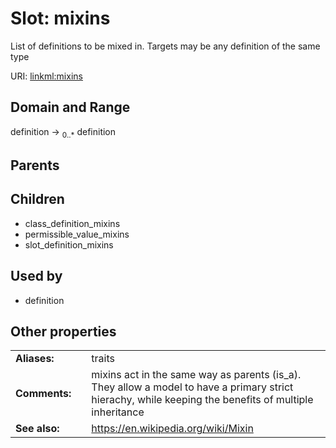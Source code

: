 
# Slot: mixins


List of definitions to be mixed in. Targets may be any definition of the same type

URI: [linkml:mixins](https://w3id.org/linkml/mixins)


## Domain and Range

definition &#8594;  <sub>0..*</sub> definition

## Parents


## Children

 *  class_definition_mixins
 *  permissible_value_mixins
 *  slot_definition_mixins

## Used by

 * definition

## Other properties

|  |  |  |
| --- | --- | --- |
| **Aliases:** | | traits |
| **Comments:** | | mixins act in the same way as parents (is_a). They allow a model to have a primary strict hierachy, while keeping the benefits of multiple inheritance |
| **See also:** | | https://en.wikipedia.org/wiki/Mixin |

